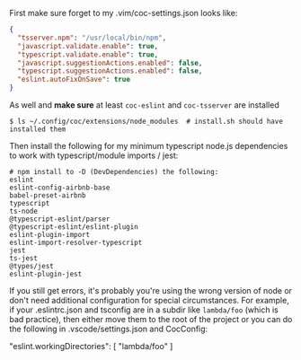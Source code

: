 First make sure forget to my .vim/coc-settings.json looks like:

```json
{
  "tsserver.npm": "/usr/local/bin/npm",
  "javascript.validate.enable": true,
  "typescript.validate.enable": true,
  "javascript.suggestionActions.enabled": false,
  "typescript.suggestionActions.enabled": false,
  "eslint.autoFixOnSave": true
}
```

As well and **make sure** at least `coc-eslint` and `coc-tsserver` are installed

    $ ls ~/.config/coc/extensions/node_modules  # install.sh should have installed them

Then install the following for my minimum typescript node.js dependencies to work with typescript/module imports / jest:

    # npm install to -D (DevDependencies) the following:
    eslint
    eslint-config-airbnb-base
    babel-preset-airbnb 
    typescript 
    ts-node 
    @typescript-eslint/parser 
    @typescript-eslint/eslint-plugin
    eslint-plugin-import 
    eslint-import-resolver-typescript
    jest 
    ts-jest 
    @types/jest 
    eslint-plugin-jest 

If you still get errors, it's probably you're using the wrong version of node or don't need additional configuration for special circumstances. For example, if your .eslintrc.json and tsconfig are in a subdir like `lambda/foo` (which is bad practice), then either move them to the root of the project or you can do the following in .vscode/settings.json and CocConfig:

  "eslint.workingDirectories": [
    "lambda/foo"
  ]
